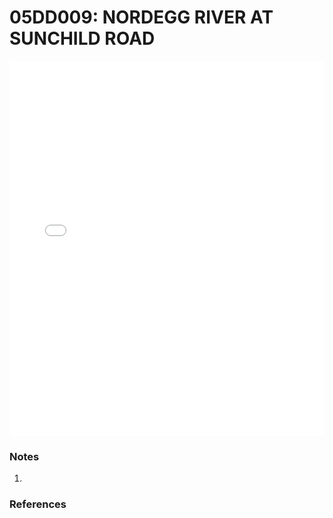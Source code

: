 # 05DD009: NORDEGG RIVER AT SUNCHILD ROAD

<iframe src="/distribution_estimation/_static/stations/05DD009_fdc.html" width="100%" height="600" frameborder="0"></iframe>

### Notes
1. 

### References

